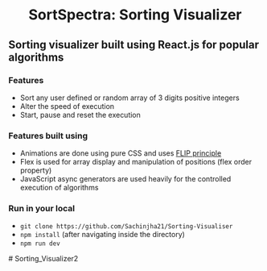 <h1 align="center">
    SortSpectra: Sorting Visualizer
</h1>

## Sorting visualizer built using React.js  for popular algorithms




### Features

- Sort any user defined or random array of 3 digits positive integers
- Alter the speed of execution
- Start, pause and reset the execution



### Features built using

- Animations are done using pure CSS and uses [FLIP principle](https://aerotwist.com/blog/flip-your-animations/)
- Flex is used for array display and manipulation of positions (flex order property)
- JavaScript async generators are used heavily for the controlled execution of algorithms

### Run in your local

- ```git clone https://github.com/Sachinjha21/Sorting-Visualiser```
- ```npm install``` (after navigating inside the directory)
- ```npm run dev```


#   S o r t i n g _ V i s u a l i z e r 2  
 